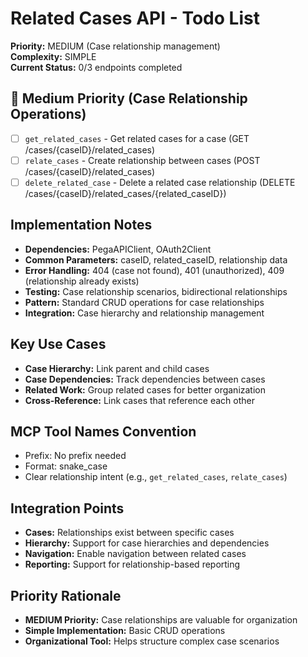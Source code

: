# Related Cases API - Todo List

**Priority:** MEDIUM (Case relationship management)  
**Complexity:** SIMPLE  
**Current Status:** 0/3 endpoints completed

## 🔄 Medium Priority (Case Relationship Operations)
- [ ] `get_related_cases` - Get related cases for a case (GET /cases/{caseID}/related_cases)
- [ ] `relate_cases` - Create relationship between cases (POST /cases/{caseID}/related_cases)
- [ ] `delete_related_case` - Delete a related case relationship (DELETE /cases/{caseID}/related_cases/{related_caseID})

## Implementation Notes
- **Dependencies:** PegaAPIClient, OAuth2Client
- **Common Parameters:** caseID, related_caseID, relationship data
- **Error Handling:** 404 (case not found), 401 (unauthorized), 409 (relationship already exists)
- **Testing:** Case relationship scenarios, bidirectional relationships
- **Pattern:** Standard CRUD operations for case relationships
- **Integration:** Case hierarchy and relationship management

## Key Use Cases
- **Case Hierarchy:** Link parent and child cases
- **Case Dependencies:** Track dependencies between cases
- **Related Work:** Group related cases for better organization
- **Cross-Reference:** Link cases that reference each other

## MCP Tool Names Convention
- Prefix: No prefix needed
- Format: snake_case
- Clear relationship intent (e.g., `get_related_cases`, `relate_cases`)

## Integration Points
- **Cases:** Relationships exist between specific cases
- **Hierarchy:** Support for case hierarchies and dependencies
- **Navigation:** Enable navigation between related cases
- **Reporting:** Support for relationship-based reporting

## Priority Rationale
- **MEDIUM Priority:** Case relationships are valuable for organization
- **Simple Implementation:** Basic CRUD operations
- **Organizational Tool:** Helps structure complex case scenarios
